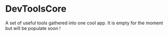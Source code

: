 # DevToolsCore
A set of useful tools gathered into one cool app.
It is empty for the moment but will be populate soon !
